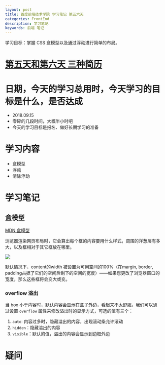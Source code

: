 ```yaml
---
layout: post
title: 百度前端技术学院 学习笔记 第五六天
categories: FrontEnd
description: 学习笔记
keywords: 前端 笔记
---
```


学习目标：掌握 CSS 盒模型以及通过浮动进行简单的布局。

# [第五天和第六天 三种简历](http://ife.baidu.com/course/detail/id/40)

# 日期，今天的学习总用时，今天学习的目标是什么，是否达成

- 2018.09.15
- 零碎的几段时间，大概半小时吧
- 今天的学习目标是报名、做好长期学习的准备

# 学习内容

- 盒模型
- 浮动
- 清除浮动

# 学习笔记

## 盒模型

[MDN 盒模型](https://developer.mozilla.org/zh-CN/docs/Learn/CSS/Introduction_to_CSS/Box_model)

浏览器渲染网页布局时，它会算出每个框的内容要用什么样式，周围的洋葱层有多大，以及框相对于其它框放在哪里。

![](http://oqg4nua5z.bkt.clouddn.com/blog/0.png)

默认情况下，content的width 被设置为可用空间的100%（在margin, border, padding占据了它们的空间后剩下的空间的宽度）——如果您更改了浏览器窗口的宽度，那么这些框将会变大或变。

### overflow 溢出

当 box 小于内容时，默认内容会显示在盒子外边，看起来不太舒服。我们可以通过设置 ``overflow`` 属性来修改溢出时的显示方式，可选的值有三个：

1. ``auto``: 内容过多时，隐藏溢出的内容，出现滚动条允许滚动
2. ``hidden``：隐藏溢出的内容
3. ``visible``：默认的值，溢出的内容会显示到边框外边

# 疑问
